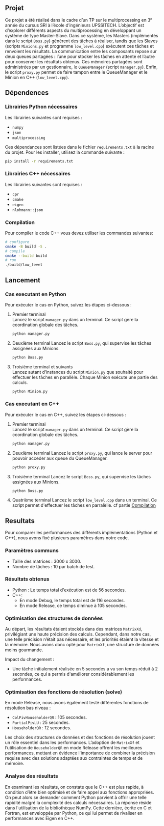## Projet

Ce projet a été réalisé dans le cadre d’un TP sur le multiprocessing en 3ᵉ année du cursus SRI à l’école d’ingénieurs UPSSITECH.
L’objectif est d’explorer différents aspects du multiprocessing en développant un système de type Master-Slave. Dans ce système, les Masters (implémentés dans le script `Boss.py`) génèrent des tâches à réaliser, tandis que les Slaves (scripts `Minions.py` et programme `low_level.cpp`) exécutent ces tâches et renvoient les résultats.
La communication entre les composants repose sur deux queues partagées : l’une pour stocker les tâches en attente et l’autre pour conserver les résultats obtenus. Ces mémoires partagées sont administrées par un gestionnaire, le `QueueManager` (script `manager.py`). Enfin, le script `proxy.py` permet de faire tampon entre le QueueManager et le Minion en C++ (`low_level.cpp`).

## Dépendences
### Librairies Python nécessaires
Les librairies suivantes sont requises :
- `numpy`
- `json`
- `multiprocessing`

Ces dépendances sont listées dans le fichier `requirements.txt` à la racine du projet. Pour les installer, utilisez la commande suivante :
```bash
pip install -r requirements.txt
```

### Librairies C++ nécessaires
Les librairies suivantes sont requises :
- `cpr`
- `cmake`
- `eigen`
- `nlohmann::json`

### Compilation
Pour compiler le code C++ vous devez utiliser les commandes suivantes:
```bash
# configure
cmake -B build -S .
# compile
cmake --build build
# run
./build/low_level
```

## Lancement
### Cas executant en Python
Pour exécuter le cas en Python, suivez les étapes ci-dessous :  

1. Premier terminal  
   Lancez le script `manager.py` dans un terminal. Ce script gère la coordination globale des tâches.  
   ```bash
   python manager.py
   ```

2. Deuxième terminal 
   Lancez le script `Boss.py`, qui supervise les tâches assignées aux Minions.  
   ```bash
   python Boss.py
   ```

3. Troisième terminal et suivants  
   Lancez autant d'instances du script `Minion.py` que souhaité pour effectuer les tâches en parallèle. Chaque Minion exécute une partie des calculs.  
   ```bash
   python Minion.py
   ```

### Cas executant en C++
Pour exécuter le cas en C++, suivez les étapes ci-dessous :

1. Premier terminal  
   Lancez le script `manager.py` dans un terminal. Ce script gère la coordination globale des tâches.  
   ```bash
   python manager.py
   ```
   
2. Deuxième terminal
   Lancez le script `proxy.py`, qui lance le server pour pouvoir acceder aux queue du QueueManager.
   ```bash
   python proxy.py
   ```

3. Troisième terminal 
   Lancez le script `Boss.py`, qui supervise les tâches assignées aux Minions.  
   ```bash
   python Boss.py
   ```

4. Quatrième terminal
   Lancez le script `low_level.cpp` dans un terminal. Ce script permet d'effectuer les tâches en parralèlle.
   cf partie [Compilation](#compilation)


## Resultats
Pour comparer les performances des différents implémentations (Python et C++), nous avons fixé plusieurs paramètres dans notre code.  

### Paramètres communs  
- Taille des matrices : 3000 x 3000.  
- Nombre de tâches : 10 par batch de test.  

### Résultats obtenus 
- Python : Le temps total d'exécution est de 56 secondes.  
- C++:  
  - En mode Debug, le temps total est de 116 secondes.  
  - En mode Release, ce temps diminue à 105 secondes.  

### Optimisation des structures de données  
Au départ, les résultats étaient stockés dans des matrices `MatrixXd`, privilégiant une haute précision des calculs. Cependant, dans notre cas, une telle précision n’était pas nécessaire, et les priorités étaient la vitesse et la mémoire. Nous avons donc opté pour `MatrixXf`, une structure de données moins gourmande.  

Impact du changement :  
- Une tâche initialement réalisée en 5 secondes a vu son temps réduit à 2 secondes, ce qui a permis d'améliorer considérablement les performances.  

### Optimisation des fonctions de résolution (solve)  
En mode Release, nous avons également testé différentes fonctions de résolution bas niveau :  
- `ColPivHouseholderQR` : 105 secondes.  
- `PartialPivLU` : 25 secondes.  
- `HouseholderQR` : 12 secondes.  

Les choix des structures de données et des fonctions de résolution jouent un rôle essentiel dans les performances. L’adoption de `MatrixXf` et l’utilisation de `HouseholderQR` en mode Release offrent les meilleures performances, mettant en évidence l'importance de combiner la précision requise avec des solutions adaptées aux contraintes de temps et de mémoire.


### Analyse des résultats

En examinant les résultats, on constate que le C++ est plus rapide, à condition d’être bien optimisé et de faire appel aux fonctions appropriées. On peut alors se demander comment Python parvient à offrir une telle rapidité malgré la complexité des calculs nécessaires. La réponse réside dans l'utilisation de la bibliothèque NumPy. Cette dernière, écrite en C et Fortran, est enveloppée par Python, ce qui lui permet de rivaliser en performances avec Eigen en C++.
